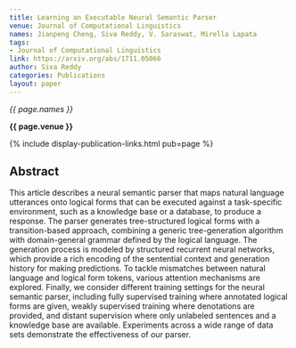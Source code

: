 ```yaml
---
title: Learning an Executable Neural Semantic Parser
venue: Journal of Computational Linguistics
names: Jianpeng Cheng, Siva Reddy, V. Saraswat, Mirella Lapata
tags:
- Journal of Computational Linguistics
link: https://arxiv.org/abs/1711.05066
author: Siva Reddy
categories: Publications
layout: paper
---
```


*{{ page.names }}*

**{{ page.venue }}**

{% include display-publication-links.html pub=page %}

## Abstract

This article describes a neural semantic parser that maps natural language utterances onto logical forms that can be executed against a task-specific environment, such as a knowledge base or a database, to produce a response. The parser generates tree-structured logical forms with a transition-based approach, combining a generic tree-generation algorithm with domain-general grammar defined by the logical language. The generation process is modeled by structured recurrent neural networks, which provide a rich encoding of the sentential context and generation history for making predictions. To tackle mismatches between natural language and logical form tokens, various attention mechanisms are explored. Finally, we consider different training settings for the neural semantic parser, including fully supervised training where annotated logical forms are given, weakly supervised training where denotations are provided, and distant supervision where only unlabeled sentences and a knowledge base are available. Experiments across a wide range of data sets demonstrate the effectiveness of our parser.